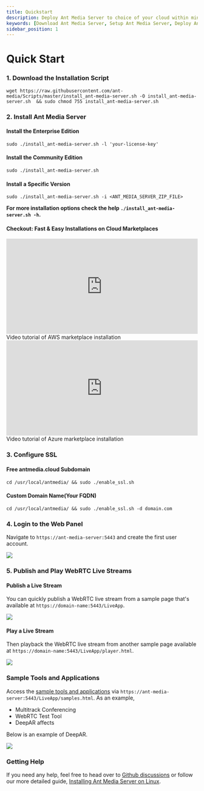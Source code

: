 ```yaml
---
title: Quickstart
description: Deploy Ant Media Server to choice of your cloud within minutes.
keywords: [Download Ant Media Server, Setup Ant Media Server, Deploy Ant Media Server, Tutorial to deploy Ant Media Server, Ant Media Documentation]
sidebar_position: 1
---
```


# Quick Start

### 1. Download the Installation Script

```shell
wget https://raw.githubusercontent.com/ant-media/Scripts/master/install_ant-media-server.sh -O install_ant-media-server.sh  && sudo chmod 755 install_ant-media-server.sh
```

### 2. Install Ant Media Server

#### Install the Enterprise Edition

```shell
sudo ./install_ant-media-server.sh -l 'your-license-key'
```

#### Install the Community Edition
```shell
sudo ./install_ant-media-server.sh
```

#### Install a Specific Version
```shell
sudo ./install_ant-media-server.sh -i <ANT_MEDIA_SERVER_ZIP_FILE>
```

**For more installation options check the help ```./install_ant-media-server.sh -h```.**

#### Checkout: Fast & Easy Installations on Cloud Marketplaces


<div style={{display: 'flex', justifyContent: 'space-between', textAlign: 'center', fontWeight:'bold', height: 'auto'}}>
  <div  style={{width: '49%', height:'300px'}}>
      <iframe className="border border-rounded m-3" width="100%" height="250" src="https://www.youtube.com/embed/1yQT-D8gPUo?si=CoXX6jXFZQ0j9xI2" title="YouTube video player" frameborder="0" allow="accelerometer; autoplay; clipboard-write; encrypted-media; gyroscope; picture-in-picture; web-share" allowfullscreen></iframe>
      Video tutorial of AWS marketplace installation
  </div>
  <div  style={{width: '49%', height:'300px'}}>
      <iframe className="border border-rounded m-3" width="100%" height="250" src="https://www.youtube.com/embed/uE8uzWhKSBE" title="YouTube video player" frameborder="0" allow="accelerometer; autoplay; clipboard-write; encrypted-media; gyroscope; picture-in-picture; web-share" allowfullscreen></iframe>
      Video tutorial of Azure marketplace installation
  </div>
</div>

### 3. Configure SSL

#### Free antmedia.cloud Subdomain

```shell
cd /usr/local/antmedia/ && sudo ./enable_ssl.sh
```

#### Custom Domain Name(Your FQDN)

```shell
cd /usr/local/antmedia/ && sudo ./enable_ssl.sh -d domain.com
```


### 4. Login to the Web Panel

Navigate to ```https://ant-media-server:5443``` and create the first user account.

![](@site/static/img/quick-start/create-first-account.png)

### 5. Publish and Play WebRTC Live Streams

#### Publish a Live Stream

You can quickly publish a WebRTC live stream from a sample page that's available at ```https://domain-name:5443/LiveApp```.

![](@site/static/img/quick-start/publish-stream.png)

#### Play a Live Stream

Then playback the WebRTC live stream from another sample page available at ```https://domain-name:5443/LiveApp/player.html```.


![](@site/static/img/quick-start/play-stream.png)


### Sample Tools and Applications

Access the [sample tools and applications](/get-started/sample-tools-and-applications/) via ```https://ant-media-server:5443/LiveApp/samples.html```. As an example,

 - Multitrack Conferencing
 - WebRTC Test Tool
 - DeepAR affects


Below is an example of DeepAR.

![](@site/static/img/quick-start/deepar-sample.png)



### Getting Help

If you need any help, feel free to head over to [Github discussions](https://github.com/orgs/ant-media/discussions) or follow our more detailed guide, [Installing Ant Media Server on Linux](/guides/installing-on-linux/installing-ams-on-linux/). 
